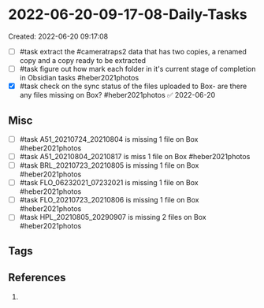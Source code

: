 # 2022-06-20-09-17-08-Daily-Tasks
Created: 2022-06-20 09:17:08

- [ ] #task extract the #cameratraps2 data that has two copies, a renamed copy and a copy ready to be extracted
- [ ] #task figure out how mark each folder in it's current stage of completion in Obsidian tasks #heber2021photos
- [x] #task check on the sync status of the files uploaded to Box- are there any files missing on Box?  #heber2021photos ✅ 2022-06-20

## Misc
- [ ] #task A51_20210724_20210804 is missing 1 file on Box #heber2021photos 
- [ ] #task A51_20210804_20210817 is miss 1 file on Box #heber2021photos 
- [ ] #task BRL_20210723_20210805 is missing 1 file on Box #heber2021photos 
- [ ] #task FLO_06232021_07232021 is missing 1 file on Box #heber2021photos 
- [ ] #task FLO_20210723_20210806 is missing 1 file on Box #heber2021photos 
- [ ] #task HPL_20210805_20290907 is missing 2 files on Box #heber2021photos 

## Tags

## References
1. 